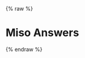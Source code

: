 ---
---

{% raw %}
<h1 class="hero-title">Miso Answers</h1>
<div id="miso-ask-combo" class="miso-ask-combo"></div>
<script>
const misocmd = window.misocmd || (window.misocmd = []);
misocmd.push(async () => {
  const client = new MisoClient({
    apiKey: '...',
    apiHost: 'http://localhost:9901/api',
  });
  client.ui.asks.useLayouts({
    sources: {
      templates: {
        article: renderSourceContent,
      },
    },
  });
  await client.ui.ready;
  const { templates } = MisoClient.ui.defaults.ask;
  const rootElement = document.querySelector('#miso-ask-combo');
  rootElement.innerHTML = templates.root();
});
function renderSourceContent(layout, state, data) {
  const { url, cover_image, title, created_at, snippet } = data;
  return `
<a class="miso-list__item-body" data-role="item" href="${url}" target="_blank" rel="noopener">
  <div class="miso-list__item-cover-image-container">
    <img class="miso-list__item-cover-image" src="${cover_image}">
  </div>
  <div class="miso-list__item-info-container">
    <div class="miso-list__item-title">[Customized!] ${title}</div>
    <div class="miso-list__item-date">${new Date(created_at).toLocaleDateString()}</div>
    <div class="miso-list__item-snippet">${snippet}</div>
  </div>
</a>`;
}
</script>
{% endraw %}
